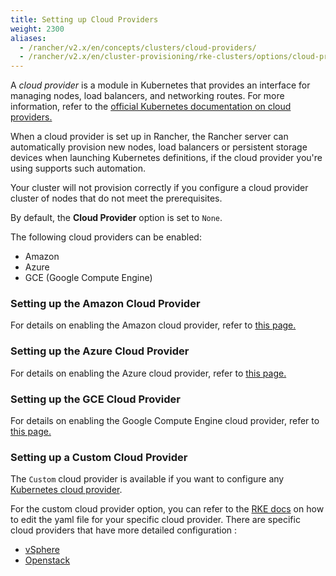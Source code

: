```yaml
---
title: Setting up Cloud Providers
weight: 2300
aliases:
  - /rancher/v2.x/en/concepts/clusters/cloud-providers/
  - /rancher/v2.x/en/cluster-provisioning/rke-clusters/options/cloud-providers
---
```

A _cloud provider_ is a module in Kubernetes that provides an interface for managing nodes, load balancers, and networking routes. For more information, refer to the [official Kubernetes documentation on cloud providers.](https://kubernetes.io/docs/concepts/cluster-administration/cloud-providers/)

When a cloud provider is set up in Rancher, the Rancher server can automatically provision new nodes, load balancers or persistent storage devices when launching Kubernetes definitions, if the cloud provider you're using supports such automation.

Your cluster will not provision correctly if you configure a cloud provider cluster of nodes that do not meet the prerequisites.

By default, the **Cloud Provider** option is set to `None`.

The following cloud providers can be enabled:

* Amazon
* Azure
* GCE (Google Compute Engine)

### Setting up the Amazon Cloud Provider

For details on enabling the Amazon cloud provider, refer to [this page.]({{<baseurl>}}/rancher/v2.x/en/cluster-provisioning/rke-clusters/cloud-providers/amazon)

### Setting up the Azure Cloud Provider

For details on enabling the Azure cloud provider, refer to [this page.]({{<baseurl>}}/rancher/v2.x/en/cluster-provisioning/rke-clusters/cloud-providers/azure)

### Setting up the GCE Cloud Provider

For details on enabling the Google Compute Engine cloud provider, refer to [this page.]({{<baseurl>}}/rancher/v2.x/en/cluster-provisioning/rke-clusters/cloud-providers/gce)

### Setting up a Custom Cloud Provider

The `Custom` cloud provider is available if you want to configure any [Kubernetes cloud provider](https://kubernetes.io/docs/concepts/cluster-administration/cloud-providers/).

For the custom cloud provider option, you can refer to the [RKE docs]({{<baseurl>}}/rke/latest/en/config-options/cloud-providers/) on how to edit the yaml file for your specific cloud provider. There are specific cloud providers that have more detailed configuration :

* [vSphere]({{<baseurl>}}/rke/latest/en/config-options/cloud-providers/vsphere/)
* [Openstack]({{<baseurl>}}/rke/latest/en/config-options/cloud-providers/openstack/)